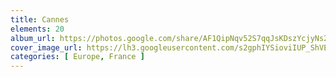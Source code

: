 ```yaml
---
title: Cannes
elements: 20
album_url: https://photos.google.com/share/AF1QipNqv52S7qqJsKDszYcjyNs2eH3Md1BFEtjeKa3DJr7SvyZey7gBUOBCMJ-sqoIaKw?key=Znk2U2pTdEt1ZXo1cUVOWlYyQ0tMVVp4czBXZzFn
cover_image_url: https://lh3.googleusercontent.com/s2gphIYSioviIUP_ShVEAYebvUtiaaeO66zZDS5p91gd5KDlVwZBLm8Th7JKPYAABX6q7HpLnUNKZ4EbQpsrwSMfT6BZVkvd4gb69f_lYDEPGSRKUeCxyhPmR-3LBjrdJu2JO0rDZonwgbr_jGgvnLaoKHLXxs8obE5UTNLeCEokhovVMgVS1OGO_HGSbwese5wAUwiJ0ZdDpdxCCpXQdmlnQkLjaKMTlaMr1VT435ySjd8SStGW2KV-kxfuw_mhDYMjkzk6LUT1vbLH-KUnjQb1lDMoVbg-0pBGIQTtdjwLVea9nBgx1XKlqLgGZAdeE9Nlc6V8e32WZLMpsqezEDjvjZL5NYJN-LGURm8D3CQk3fopgPoBH46WMwfRHm7oySo_l7-68w4UF-zaGihXdeXC9JBo7G10_iy-oee6P237er9ioynT13jURZlmyXWaWPKG-wdnrzu_pKIa1Fd2mOBelsXBaTAFJbqcfsTZAaznTKCRbtb_mBViQeC7SSeUvguaFFzPGewPZQ_fdisycNzOo4rpp2M3fALeqWquKaBah1_9E9t0QRSAkMcCJssoGwwvInKfNzk1kaYjofu-2t23wDwFyih_XA-8p1ZkO1YjqIDqnJUjsFA-KuUzmCdaLs68LTK2-WtbM7TSaaHcvLpwKTXgI81wWh1tZaKYbkM47lU0JAD_Hnwhz-3CuMQBRbt4yv2tbbnpa3IskpwEWMJdarW_dyaeYRk96OZabYXBIYdfLN3VQGLUjD-qxLE=s220-p-k-no?authuser=0
categories: [ Europe, France ]
---
```

